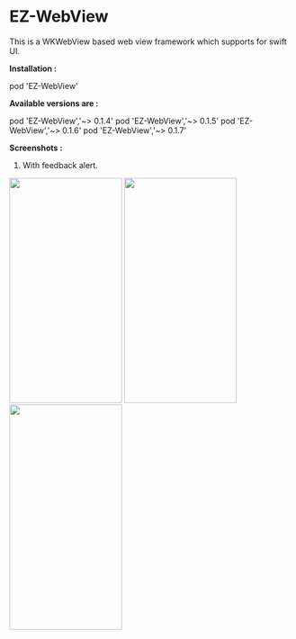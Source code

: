 # EZ-WebView
This is a WKWebView based web view framework which supports for swift UI. 

<b>Installation :</b>

pod 'EZ-WebView'

<b>Available versions are : </b>

pod 'EZ-WebView','~> 0.1.4'
pod 'EZ-WebView','~> 0.1.5'
pod 'EZ-WebView','~> 0.1.6'
pod 'EZ-WebView','~> 0.1.7'

<b>Screenshots : </b>

1. With feedback alert.

<img src="https://user-images.githubusercontent.com/35820857/189517890-4793095d-f57e-435c-9656-edcbd8a0e0f4.PNG" width="200" height="400" />
<img src="https://user-images.githubusercontent.com/35820857/189517896-24c262bb-242c-4e37-b4da-6954f51f88f8.PNG" width="200" height="400" />
<img src="https://user-images.githubusercontent.com/35820857/189517900-30bc3f91-98e7-4ad0-a3d5-b1649cfc3b1f.PNG" width="200" height="400" />
